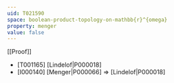 ```yaml
---
uid: T021590
space: boolean-product-topology-on-mathbb{r}^{omega}
property: menger
value: false
---
```

[[Proof]]

* [T001165] [Lindelof|P000018]
* [I000140] [Menger|P000066] => [Lindelof|P000018]

